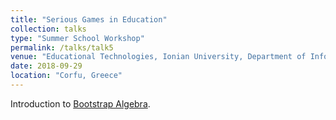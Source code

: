 ```yaml
---
title: "Serious Games in Education"
collection: talks
type: "Summer School Workshop"
permalink: /talks/talk5
venue: "Educational Technologies, Ionian University, Department of Informatics, Summer School, September 2018"
date: 2018-09-29
location: "Corfu, Greece"
---
```


Introduction to [Bootstrap Algebra](https://www.bootstrapworld.org/materials/algebra/). 
